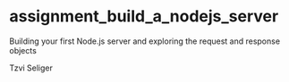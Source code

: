 # assignment_build_a_nodejs_server
Building your first Node.js server and exploring the request and response objects

Tzvi Seliger
